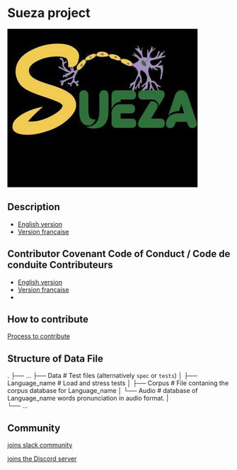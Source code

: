 # Sueza project
![fg](./images/sueza.jpg)

## Description

* [English version](./README-en.md)
* [Version française](./README-fr.md) 

## Contributor Covenant Code of Conduct / Code de conduite Contributeurs
  
* [English version](https://github.com/B23579/Sueza_project/blob/main/CODE_OF_CONDUCT-en.md)
* [Version française ](https://github.com/B23579/Sueza_project/blob/main/CODE_OF_CONDUCT-fr.md) 
*
## How to contribute 
[Process to contribute](https://github.com/B23579/Sueza_project/blob/main/CONTRIBUTING-en.md)

## Structure of Data File
  .
    ├── ...
    ├── Data                    # Test files (alternatively `spec` or `tests`)
    │   ├── Language_name          # Load and stress tests
    │     ├── Corpus         # File contaning the corpus database for Language_name
    │     └── Audio      # database of Language_name words pronunciation in audio format. 
    |     
    └── ...

## Community


[joins slack community](https://join.slack.com/t/suezaproject/shared_invite/zt-16inb8g5x-zlloXg1tMc6OyuCkIh6WHQ)


[joins the Discord server](https://discord.gg/dkybZNCD)


